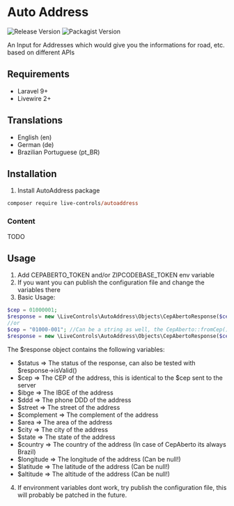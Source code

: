 # Auto Address
 ![Release Version](https://img.shields.io/github/v/release/live-controls/autoaddress)
 ![Packagist Version](https://img.shields.io/packagist/v/live-controls/autoaddress?color=%23007500)

 An Input for Addresses which would give you the informations for road, etc. based on different APIs

## Requirements
- Laravel 9+
- Livewire 2+


## Translations
- English (en)
- German (de)
- Brazilian Portuguese (pt_BR)


## Installation

1. Install AutoAddress package
```ps
composer require live-controls/autoaddress
```


### Content
TODO

## Usage
1. Add CEPABERTO_TOKEN and/or ZIPCODEBASE_TOKEN env variable
2. If you want you can publish the configuration file and change the variables there
3. Basic Usage:
```php
$cep = 01000001;
$response = new \LiveControls\AutoAddress\Objects\CepAbertoResponse($cep);
//or
$cep = "01000-001"; //Can be a string as well, the CepAberto::fromCep() method will remove everything but numbers
$response = new \LiveControls\AutoAddress\Objects\CepAbertoResponse($cep);
```
The $response object contains the following variables:
- $status => The status of the response, can also be tested with $response->isValid()
- $cep => The CEP of the address, this is identical to the $cep sent to the server
- $ibge => The IBGE of the address
- $ddd => The phone DDD of the address
- $street => The street of the address
- $complement => The complement of the address
- $area => The area of the address
- $city => The city of the address
- $state => The state of the address
- $country => The country of the address (In case of CepAberto its always Brazil)
- $longitude => The longitude of the address (Can be null!)
- $latitude => The latitude of the address (Can be null!)
- $altitude => The altitude of the address (Can be null!)
4. If environment variables dont work, try publish the configuration file, this will probably be patched in the future.